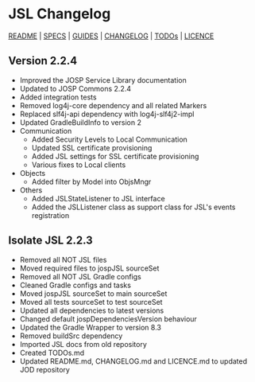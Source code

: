 # JSL Changelog

[README](README.md) | [SPECS](docs/specs.md) | [GUIDES](docs/guides.md) | [CHANGELOG](CHANGELOG.md) | [TODOs](TODOs.md) | [LICENCE](LICENCE.md)


## Version 2.2.4

* Improved the JOSP Service Library documentation
* Updated to JOSP Commons 2.2.4
* Added integration tests
* Removed log4j-core dependency and all related Markers
* Replaced slf4j-api dependency with log4j-slf4j2-impl
* Updated GradleBuildInfo to version 2
* Communication
  * Added Security Levels to Local Communication
  * Updated SSL certificate provisioning
  * Added JSL settings for SSL certificate provisioning
  * Various fixes to Local clients
* Objects
  * Added filter by Model into ObjsMngr
* Others
  * Added JSLStateListener to JSL interface
  * Added the JSLListener class as support class for JSL's events registration


## Isolate JSL 2.2.3

* Removed all NOT JSL files
* Moved required files to jospJSL sourceSet
* Removed all NOT JSL Gradle configs
* Cleaned Gradle configs and tasks
* Moved jospJSL sourceSet to main sourceSet
* Moved all tests sourceSet to test sourceSet
* Updated all dependencies to latest versions
* Changed default jospDependenciesVersion behaviour
* Updated the Gradle Wrapper to version 8.3
* Removed buildSrc dependency
* Imported JSL docs from old repository
* Created TODOs.md
* Updated README.md, CHANGELOG.md and LICENCE.md to updated JOD repository

